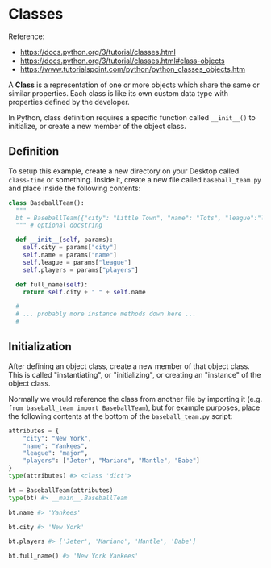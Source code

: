 # Classes

Reference:

  + https://docs.python.org/3/tutorial/classes.html
  + https://docs.python.org/3/tutorial/classes.html#class-objects
  + https://www.tutorialspoint.com/python/python_classes_objects.htm

A **Class** is a representation of one or more objects which share the same or similar properties. Each class is like its own custom data type with properties defined by the developer.

In Python, class definition requires a specific function called `__init__()` to initialize, or create a new member of the object class.

## Definition

To setup this example, create a new directory on your Desktop called `class-time` or something. Inside it, create a new file called `baseball_team.py` and place inside the following contents:

```python
class BaseballTeam():
  """
  bt = BaseballTeam({"city": "Little Town", "name": "Tots", "league":"little", "players": ["JJ", "Zhang", "Margaret", "Ryan", "Joey"]})
  """ # optional docstring

  def __init__(self, params):
    self.city = params["city"]
    self.name = params["name"]
    self.league = params["league"]
    self.players = params["players"]

  def full_name(self):
    return self.city + " " + self.name

  #
  # ... probably more instance methods down here ...
  #

```

## Initialization

After defining an object class, create a new member of that object class. This is called "instantiating", or "initializing", or creating an "instance" of the object class.

Normally we would reference the class from another file by importing it (e.g. `from baseball_team import BaseballTeam`), but for example purposes, place the following contents at the bottom of the `baseball_team.py` script:

```python
attributes = {
    "city": "New York",
    "name": "Yankees",
    "league": "major",
    "players": ["Jeter", "Mariano", "Mantle", "Babe"]
}
type(attributes) #> <class 'dict'>

bt = BaseballTeam(attributes)
type(bt) #> __main__.BaseballTeam

bt.name #> 'Yankees'

bt.city #> 'New York'

bt.players #> ['Jeter', 'Mariano', 'Mantle', 'Babe']

bt.full_name() #> 'New York Yankees'
```
